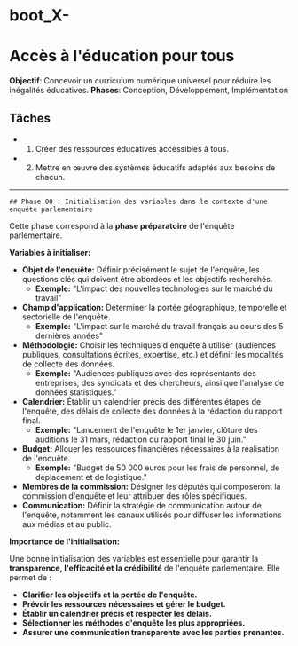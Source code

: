 
# boot_X-
# Accès à l'éducation pour tous
**Objectif**: Concevoir un curriculum numérique universel pour réduire les inégalités éducatives.
**Phases**: Conception, Développement, Implémentation

## Tâches
- 1. Créer des ressources éducatives accessibles à tous.
- 2. Mettre en œuvre des systèmes éducatifs adaptés aux besoins de chacun.

---
    ## Phase 00 : Initialisation des variables dans le contexte d'une enquête parlementaire

Cette phase correspond à la **phase préparatoire** de l'enquête parlementaire. 

**Variables à initialiser:**

* **Objet de l'enquête:** Définir précisément le sujet de l'enquête, les questions clés qui doivent être abordées et les objectifs recherchés. 
    * **Exemple:** "L'impact des nouvelles technologies sur le marché du travail"
* **Champ d'application:** Déterminer la portée géographique, temporelle et sectorielle de l'enquête.
    * **Exemple:** "L'impact sur le marché du travail français au cours des 5 dernières années"
* **Méthodologie:** Choisir les techniques d'enquête à utiliser (audiences publiques, consultations écrites, expertise, etc.) et définir les modalités de collecte des données.
    * **Exemple:** "Audiences publiques avec des représentants des entreprises, des syndicats et des chercheurs, ainsi que l'analyse de données statistiques."
* **Calendrier:** Établir un calendrier précis des différentes étapes de l'enquête, des délais de collecte des données à la rédaction du rapport final.
    * **Exemple:** "Lancement de l'enquête le 1er janvier, clôture des auditions le 31 mars, rédaction du rapport final le 30 juin."
* **Budget:** Allouer les ressources financières nécessaires à la réalisation de l'enquête.
    * **Exemple:** "Budget de 50 000 euros pour les frais de personnel, de déplacement et de logistique."
* **Membres de la commission:** Désigner les députés qui composeront la commission d'enquête et leur attribuer des rôles spécifiques.
* **Communication:** Définir la stratégie de communication autour de l'enquête, notamment les canaux utilisés pour diffuser les informations aux médias et au public.

**Importance de l'initialisation:**

Une bonne initialisation des variables est essentielle pour garantir la **transparence, l'efficacité et la crédibilité** de l'enquête parlementaire. Elle permet de :

* **Clarifier les objectifs et la portée de l'enquête.**
* **Prévoir les ressources nécessaires et gérer le budget.**
* **Établir un calendrier précis et respecter les délais.**
* **Sélectionner les méthodes d'enquête les plus appropriées.**
* **Assurer une communication transparente avec les parties prenantes.**


